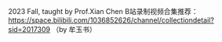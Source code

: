 2023 Fall, taught by Prof.Xian Chen
B站录制视频合集推荐：https://space.bilibili.com/1036852626/channel/collectiondetail?sid=2017309 （by 牟玉书）
